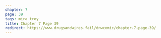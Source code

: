 ```yaml
---
chapter: 7
page: 39
tags: mira troy
title: Chapter 7 Page 39
redirect: https://www.drugsandwires.fail/dnwcomic/chapter-7-page-39/
---
```

